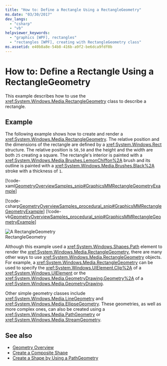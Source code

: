 ```yaml
---
title: "How to: Define a Rectangle Using a RectangleGeometry"
ms.date: "03/30/2017"
dev_langs: 
  - "csharp"
  - "vb"
helpviewer_keywords: 
  - "graphics [WPF], rectangles"
  - "rectangles [WPF], creating with RectangleGeometry class"
ms.assetid: e40b8a8e-54b8-416b-a9f2-be6dca9fdf0b
---
```

# How to: Define a Rectangle Using a RectangleGeometry
This example describes how to use the <xref:System.Windows.Media.RectangleGeometry> class to describe a rectangle.  
  
## Example  
 The following example shows how to create and render a <xref:System.Windows.Media.RectangleGeometry>.  The relative position and the dimensions of the rectangle are defined by a <xref:System.Windows.Rect> structure. The relative position is `50,50` and the height and the width are both `25` creating a square. The rectangle's interior is painted with a <xref:System.Windows.Media.Brushes.LemonChiffon%2A> brush and its outline is painted with a <xref:System.Windows.Media.Brushes.Black%2A> stroke with a thickness of `1`.  
  
 [!code-xaml[GeometryOverviewSamples_snip#GraphicsMMRectangleGeometryExample](~/samples/snippets/csharp/VS_Snippets_Wpf/GeometryOverviewSamples_snip/CS/GeometryExamples.xaml#graphicsmmrectanglegeometryexample)]  
  
 [!code-csharp[GeometryOverviewSamples_procedural_snip#GraphicsMMRectangleGeometryExample](~/samples/snippets/csharp/VS_Snippets_Wpf/GeometryOverviewSamples_procedural_snip/CSharp/GeometryExamples.cs#graphicsmmrectanglegeometryexample)]
 [!code-vb[GeometryOverviewSamples_procedural_snip#GraphicsMMRectangleGeometryExample](~/samples/snippets/visualbasic/VS_Snippets_Wpf/GeometryOverviewSamples_procedural_snip/visualbasic/geometryexamples.vb#graphicsmmrectanglegeometryexample)]  
  
 ![A RectangleGeometry](./media/graphicsmm-rectangle.gif "graphicsmm_rectangle")  
RectangleGeometry  
  
 Although this example used a <xref:System.Windows.Shapes.Path> element to render the <xref:System.Windows.Media.RectangleGeometry>, there are many other ways to use <xref:System.Windows.Media.RectangleGeometry> objects. For example, a <xref:System.Windows.Media.RectangleGeometry> can be used to specify the <xref:System.Windows.UIElement.Clip%2A> of a <xref:System.Windows.UIElement> or the <xref:System.Windows.Media.GeometryDrawing.Geometry%2A> of a <xref:System.Windows.Media.GeometryDrawing>.  
  
 Other simple geometry classes include <xref:System.Windows.Media.LineGeometry> and <xref:System.Windows.Media.EllipseGeometry>. These geometries, as well as more complex ones, can also be created using a <xref:System.Windows.Media.PathGeometry> or <xref:System.Windows.Media.StreamGeometry>.  
  
## See also
- [Geometry Overview](geometry-overview.md)
- [Create a Composite Shape](how-to-create-a-composite-shape.md)
- [Create a Shape by Using a PathGeometry](how-to-create-a-shape-by-using-a-pathgeometry.md)
